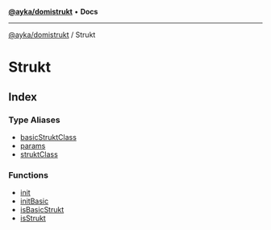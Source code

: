 [**@ayka/domistrukt**](../../README.md) • **Docs**

***

[@ayka/domistrukt](../../globals.md) / Strukt

# Strukt

## Index

### Type Aliases

- [basicStruktClass](type-aliases/basicStruktClass.md)
- [params](type-aliases/params.md)
- [struktClass](type-aliases/struktClass.md)

### Functions

- [init](functions/init.md)
- [initBasic](functions/initBasic.md)
- [isBasicStrukt](functions/isBasicStrukt.md)
- [isStrukt](functions/isStrukt.md)
